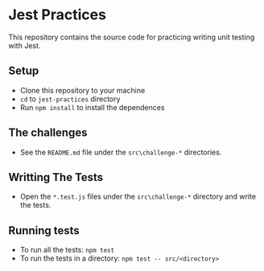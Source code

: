 # Jest Practices

This repository contains the source code for practicing writing unit testing with Jest.

## Setup

- Clone this repository to your machine
- `cd` to `jest-practices` directory
- Run `npm install` to install the dependences

## The challenges

- See the `README.md` file under the `src\challenge-*` directories.

## Writting The Tests

- Open the `*.test.js` files under the `src\challenge-*` directory and write the tests.

## Running tests

- To run all the tests: `npm test`
- To run the tests in a directory: `npm test -- src/<directory>`
